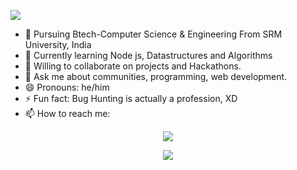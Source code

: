
![](https://activity-graph.herokuapp.com/graph?username=vinayak0127&theme=react-dark&hide_border=true&area=true)

<!-- **irsayvid/irsayvid** is a ✨ _special_ ✨ repository because its `README.md` (this file) appears on your GitHub profile. -->

- 🔭 Pursuing Btech-Computer Science & Engineering From SRM University, India
- 🌱 Currently learning Node js, Datastructures and Algorithms
- 🤝 Willing to collaborate on projects and Hackathons.
- 💬 Ask me about communities, programming, web development.
- 😄 Pronouns: he/him
- ⚡ Fun fact: Bug Hunting is actually a profession, XD 
- 📫 How to reach me: 
<div align = "center">
   
  [<img src="https://img.shields.io/badge/twitter-%23333.svg?&style=for-the-badge&logo=twitter&logoColor=blue" />](https://www.twitter.com/vinayakrajkhar1) 
<!--   [<img src="https://img.shields.io/badge/linkedin-%230077b5.svg?&style=for-the-badge&logo=linkedin&logoColor=white" />](https://www.linkedin.com/in/vinayak-raj-9564451a9/) -->
<!--   [<img src="https://img.shields.io/badge/github-%23333.svg?&style=for-the-badge&logo=github&logoColor=white" />](https://www.github.com/irsayvid)  -->
  [<img src="https://img.shields.io/badge/linkedin-%230077b5.svg?&style=for-the-badge&logo=linkedin&logoColor=white" />](https://www.linkedin.com/in/vinayak-raj-9564451a9/)

</div>
